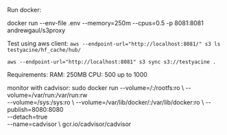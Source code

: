 
Run docker:

docker run --env-file .env --memory=250m --cpus=0.5 -p 8081:8081 andrewgaul/s3proxy

Test using aws client: `aws --endpoint-url="http://localhost:8081/" s3 ls testyacine/hf_cache/hub/`

`aws --endpoint-url="http://localhost:8081" s3 sync s3://testyacine .`

Requirements:
RAM: 250MB
CPU: 500 up to 1000

monitor with cadvisor:
sudo docker run --volume=/:/rootfs:ro \ 
--volume=/var/run:/var/run:rw \
 --volume=/sys:/sys:ro \ 
 --volume=/var/lib/docker/:/var/lib/docker:ro \ 
 --publish=8080:8080 \
 --detach=true \
 --name=cadvisor \ 
gcr.io/cadvisor/cadvisor